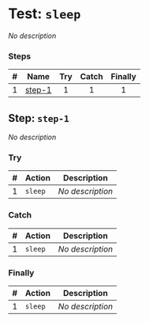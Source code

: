 # Test: `sleep`

*No description*

### Steps

| # | Name | Try | Catch | Finally |
|:-:|---|:-:|:-:|:-:|
| 1 | [step-1](#step-step-1) | 1 | 1 | 1 |

## Step: `step-1`

*No description*

### Try

| # | Action | Description |
|:-:|---|---|
| 1 | `sleep` | *No description* |

### Catch

| # | Action | Description |
|:-:|---|---|
| 1 | `sleep` | *No description* |

### Finally

| # | Action | Description |
|:-:|---|---|
| 1 | `sleep` | *No description* |
